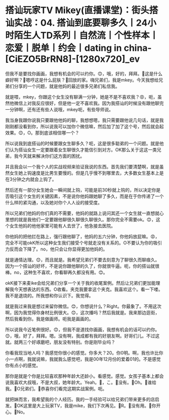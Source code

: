# 搭讪玩家TV  Mikey(直播课堂)：街头搭讪实战：04. 搭讪到底要聊多久丨24小时陌生人TD系列丨自然流丨个性样本丨恋爱丨脱单丨约会丨dating in china-[CiEZO5BrRN8]-[1280x720]_ev

但我不是要找你画画，我想有机会的可以约你。😊，哦，好的，拜拜。🎼这是什么癖好啊？🎼嗯哼这是什么屁肤？🎼回放的家。嗨兄弟们，我是mkey。今天我想给兄弟们分享的一个问题，就是他妈的最近很多兄弟们私信我。

就是喂，mkey，你跟这个女生没有聊满一分钟，她是不是不喜欢我？😡，呃，虽然他微信上对我反应很好，但是他一定不喜欢我。因为我搭讪的时候没有跟他聊完一分钟啊，还有还有些人说哦，mkey呃，有些导师说。

我当身我跟你说我只要跟他他妈的聊，我想想嗯，我只需要跟他说几句话，就是我刚刚都没看到你，所以说我可以加你个微信嘛，然后加了加了这个号，然后就会起效果。😊，O。那到底该相信哪一个？

所以说我到底搭讪的时候要跟女生聊多久？呃，这是很多聪弟的一个问题。就是他们认为搭讪女生一定要跟着女生聊很久才能信引到对方。OK那么关于这这一类兄弟，我今天就来解决你们这方面的困扰。

并且我会以一个我个人的实战视频来验证我说的东西。首先我们要清楚啊，就是虽然女生她上钩速度是比男生要慢的。但是几乎慢不到哪里去，大多数女生基本上是在3分钟之内就会上钩了。

然后还有一部分女生她会一瞬间就上钩，可能是前30秒就上钩的，所以决定你是否吸引这个女生的关键因素，不是说你他妈跟她聊了多久，而是在于你传递了一个什么样的紧沟通，以及她对你个人人设的接受度。

所以兄弟们他妈的你们真的不需要，他妈的就路上说问其还一个女生就一直想就心里想的就是我他们一定要跟他聊很久聊很久聊很久。那你完全不需要ok。😊，这个女生他妈的他他家里可能有人去世了，他急接去医院。

你他妈的把他拦在路上，强行跟他聊了，他妈的五六分钟，你他妈放屁嘛。😡，完全不可能okK所以这种女生我们接受个号就走没有关系的。O不要认为你的吸引力反而会下降了。no，他只会让你显得更加他妈的。

就是通情达理。😊，而且就是。我希望兄弟们不要去刻意为了聊很久而聊痕久。因为一个搭讪的好坏，不是说你跟他聊的久了，你就很牛逼。呃，你的搭讪就很棒。no，这种生不喜欢，你看聊再久都没有用。😊。

okK接下来麦ike会给兄弟们分享一个关于我的收尾案例。然后让兄弟们更加能理解我今天想表达的东西。O收看。夹克我要拿这个夹克。我喜欢这个。看一下喽。我不是退烧的。所我想和你认识下。我觉得。

就是我过来我是想过来留你微信。😊，你想说什么？Right。你最象了。不用这次啊，因为我觉得你身材比例很大。😊，这次播吗？然后我就是。我来那边逛街，然后我看到你。我是做画师。呃我是画画的。

所以说我今近笔例很好。😊，但我不是道找你画画，我想有机会的话可以约你。😊，哦，好了，拜拜。嗯。没有啊，我成都有我的好朋友啊。好哥们儿。不过这就。就两三个好琢磨吧，朋友没有特别。你是刚毕业吗？

你看我现当地人吗？我感觉你很小的感觉。你多大？20。你0明。啊，我也许比你小一点啊，我就说嘛，我就我么感觉吧，我是00年12月份的爱着01的。不是感觉你有点小的感觉。

那你是就是个你是比较喜欢那种年龄大还龄小。看感觉。感觉。女孩子基本上都会说我喜欢大叔哦，不是大叔，她年龄大。Yeah。🎼，こ。🎼没有。🎼Oh。🎼谁给我。🎼O兄弟们。🎼恭喜你们看完这期实战案例。呃。

就把妹而言，我希望我的个人经历。我的一手经验可以给兄弟们带来更多的店启发。🎼OK这里是大上玩家TV，我是mike，我们下次再见。🎼R。🎼没有用。🎼你开心。🎼No。

